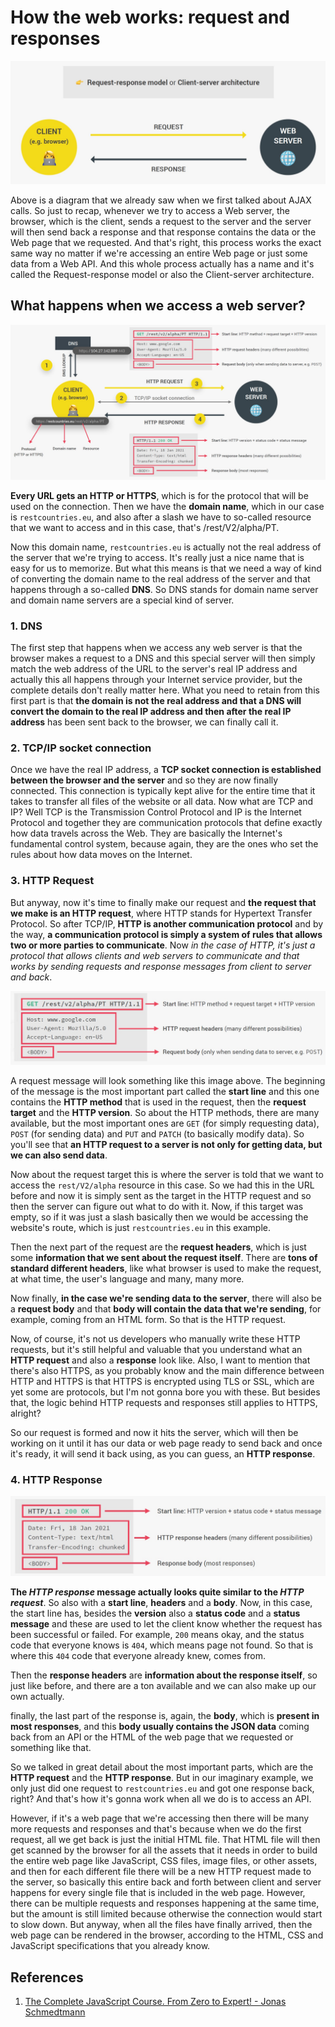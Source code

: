 # How the web works: request and responses

![asynchronous_request](../../img/asynchronous_request.jpg)

Above is a diagram that we already saw when we first talked about AJAX calls. So just to recap, whenever we try to access a Web server, the browser, which is the client, sends a request to the server and the server will then send back a response and that response contains the data or the Web page that we requested. And that's right, this process works the exact same way no matter if we're accessing an entire Web page or just some data from a Web API. And this whole process actually has a name and it's called the Request-response model or also the Client-server architecture.

## What happens when we access a web server?

![asynchronous_acces-web-server](../../img/asynchronous_acces-web-server.jpg)

**Every URL gets an HTTP or HTTPS**, which is for the protocol that will be used on the connection. Then we have the **domain name**, which in our case is `restcountries.eu`, and also after a slash we have to so-called resource that we want to access and in this case, that's /rest/V2/alpha/PT.

Now this domain name, `restcountries.eu` is actually not the real address of the server that we're trying to access. It's really just a nice name that is easy for us to memorize. But what this means is that we need a way of kind of converting the domain name to the real address of the server and that happens through a so-called **DNS**. So DNS stands for domain name server and domain name servers are a special kind of server.

### 1. DNS

The first step that happens when we access any web server is that the browser makes a request to a DNS and this special server will then simply match the web address of the URL to the server's real IP address and actually this all happens through your Internet service provider, but the complete details don't really matter here. What you need to retain from this first part is that **the domain is not the real address and that a DNS will convert the domain to the real IP address and then after the real IP address** has been sent back to the browser, we can finally call it.

### 2. TCP/IP socket connection

Once we have the real IP address, a **TCP socket connection is established between the browser and the server** and so they are now finally connected. This connection is typically kept alive for the entire time that it takes to transfer all files of the website or all data. Now what are TCP and IP? Well TCP is the Transmission Control Protocol and IP is the Internet Protocol and together they are communication protocols that define exactly how data travels across the Web. They are basically the Internet's fundamental control system, because again, they are the ones who set the rules about how data moves on the Internet.

### 3. HTTP Request

But anyway, now it's time to finally make our request and **the request that we make is an HTTP request**, where HTTP stands for Hypertext Transfer Protocol. So after TCP/IP, **HTTP is another communication protocol** and by the way, **a communication protocol is simply a system of rules that allows two or more parties to communicate**. Now _in the case of HTTP, it's just a protocol that allows clients and web servers to communicate and that works by sending requests and response messages from client to server and back_.

![asynchronous_request-message](../../img/asynchronous_request-message.jpg)

A request message will look something like this image above. The beginning of the message is the most important part called the **start line** and this one contains the **HTTP method** that is used in the request, then the **request target** and the **HTTP version**. So about the HTTP methods, there are many available, but the most important ones are `GET` (for simply requesting data), `POST` (for sending data) and `PUT` and `PATCH` (to basically modify data). So you'll see that **an HTTP request to a server is not only for getting data, but we can also send data**.

Now about the request target this is where the server is told that we want to access the `rest/V2/alpha` resource in this case. So we had this in the URL before and now it is simply sent as the target in the HTTP request and so then the server can figure out what to do with it. Now, if this target was empty, so if it was just a slash basically then we would be accessing the website's route, which is just `restcountries.eu` in this example.

Then the next part of the request are the **request headers**, which is just some **information that we sent about the request itself**. There are **tons of standard different headers**, like what browser is used to make the request, at what time, the user's language and many, many more.

Now finally, **in the case we're sending data to the server**, there will also be a **request body** and that **body will contain the data that we're sending**, for example, coming from an HTML form. So that is the HTTP request.

Now, of course, it's not us developers who manually write these HTTP requests, but it's still helpful and valuable that you understand what an **HTTP request** and also a **response** look like. Also, I want to mention that there's also HTTPS, as you probably know and the main difference between HTTP and HTTPS is that HTTPS is encrypted using TLS or SSL, which are yet some are protocols, but I'm not gonna bore you with these. But besides that, the logic behind HTTP requests and responses still applies to HTTPS, alright?

So our request is formed and now it hits the server, which will then be working on it until it has our data or web page ready to send back and once it's ready, it will send it back using, as you can guess, an **HTTP response**.

### 4. HTTP Response

![asynchronous_response-message](../../img/asynchronous_response-message.jpg)

**The _HTTP response_ message actually looks quite similar to the _HTTP request_**. So also with a **start line**, **headers** and a **body**. Now, in this case, the start line has, besides the **version** also a **status code** and a **status message** and these are used to let the client know whether the request has been successful or failed. For example, `200` means okay, and the status code that everyone knows is `404`, which means page not found. So that is where this `404` code that everyone already knew, comes from.

Then the **response headers** are **information about the response itself**, so just like before, and there are a ton available and we can also make up our own actually.

finally, the last part of the response is, again, the **body**, which is **present in most responses**, and this **body usually contains the JSON data** coming back from an API or the HTML of the web page that we requested or something like that.

So we talked in great detail about the most important parts, which are the **HTTP request** and the **HTTP response**. But in our imaginary example, we only just did one request to `restcountries.eu` and got one response back, right? And that's how it's gonna work when all we do is to access an API.

However, if it's a web page that we're accessing then there will be many more requests and responses and that's because when we do the first request, all we get back is just the initial HTML file. That HTML file will then get scanned by the browser for all the assets that it needs in order to build the entire web page like JavaScript, CSS files, image files, or other assets, and then for each different file there will be a new HTTP request made to the server, so basically this entire back and forth between client and server happens for every single file that is included in the web page. However, there can be multiple requests and responses happening at the same time, but the amount is still limited because otherwise the connection would start to slow down. But anyway, when all the files have finally arrived, then the web page can be rendered in the browser, according to the HTML, CSS and JavaScript specifications that you already know.

## References

1. [The Complete JavaScript Course. From Zero to Expert! - Jonas Schmedtmann](https://www.udemy.com/course/the-complete-javascript-course/?utm_source=adwords&utm_medium=udemyads&utm_campaign=JavaScript_v.PROF_la.EN_cc.ROWMTA-B_ti.6368&utm_content=deal4584&utm_term=_._ag_130756014153_._ad_558386196906_._kw__._de_c_._dm__._pl__._ti_dsa-774930039569_._li_1011789_._pd__._&matchtype=&gclid=CjwKCAjwiuuRBhBvEiwAFXKaNCuaAhZ8UB5kIldtb76eeAyfM0SUKeceBq3FKF24pNxDVe-_g0-DPxoCnWwQAvD_BwE)
